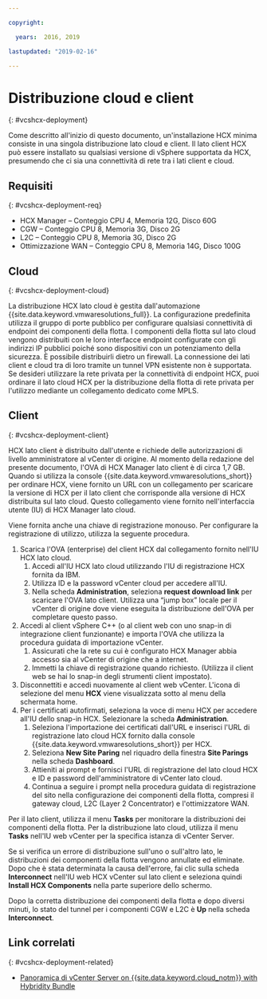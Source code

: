 ```yaml
---

copyright:

  years:  2016, 2019

lastupdated: "2019-02-16"

---
```


# Distribuzione cloud e client
{: #vcshcx-deployment}

Come descritto all'inizio di questo documento, un'installazione HCX minima consiste in una singola distribuzione lato cloud e client. Il lato client HCX
può essere installato su qualsiasi versione di vSphere supportata da HCX, presumendo che ci sia una connettività di rete tra i lati client e cloud.

## Requisiti
{: #vcshcx-deployment-req}

- HCX Manager – Conteggio CPU 4, Memoria 12G, Disco 60G
- CGW – Conteggio CPU 8, Memoria 3G, Disco 2G
- L2C – Conteggio CPU 8, Memoria 3G, Disco 2G
- Ottimizzazione WAN – Conteggio CPU 8, Memoria 14G, Disco 100G

## Cloud
{: #vcshcx-deployment-cloud}

La distribuzione HCX lato cloud è gestita dall'automazione {{site.data.keyword.vmwaresolutions_full}}. La configurazione predefinita utilizza il gruppo di porte pubblico per configurare qualsiasi connettività di endpoint dei componenti della flotta. I componenti della flotta
sul lato cloud vengono distribuiti con le loro interfacce endpoint configurate con gli indirizzi IP
pubblici poiché sono dispositivi con un potenziamento della sicurezza. È possibile distribuirli dietro un firewall. La connessione dei lati client e cloud tra di loro tramite un tunnel VPN esistente non è supportata. Se desideri utilizzare la rete privata per la connettività di endpoint HCX, puoi ordinare il lato cloud HCX per la distribuzione della flotta di rete privata per l'utilizzo mediante un collegamento dedicato come MPLS.

## Client
{: #vcshcx-deployment-client}

HCX lato client è distribuito dall'utente e richiede delle autorizzazioni di livello amministratore al vCenter di origine. Al momento della redazione del presente documento, l'OVA di HCX Manager lato client è di circa 1,7 GB. Quando si utilizza la console {{site.data.keyword.vmwaresolutions_short}} per ordinare HCX, viene fornito un URL con un collegamento per scaricare la versione di HCX per il lato client che corrisponde alla versione di HCX distribuita sul lato cloud. Questo collegamento viene fornito nell'interfaccia utente (IU) di HCX Manager lato cloud.

Viene fornita anche una chiave di registrazione monouso. Per configurare la registrazione di utilizzo, utilizza la seguente procedura.

1. Scarica l'OVA (enterprise) del client HCX dal collegamento fornito nell'IU HCX lato cloud.
    1. Accedi all'IU HCX lato cloud utilizzando l'IU di registrazione HCX fornita da IBM.
    2. Utilizza ID e la password vCenter cloud per accedere all'IU.
    3. Nella scheda **Administration**, seleziona **request download link** per scaricare l'OVA lato client. Utilizza una “jump box” locale per il vCenter di origine dove viene eseguita la distribuzione dell'OVA per completare questo passo.
2. Accedi al client vSphere C++ (o al client web con uno snap-in di integrazione client funzionante) e importa l'OVA che utilizza la procedura guidata di importazione vCenter.
    1. Assicurati che la rete su cui è configurato HCX Manager abbia accesso sia al vCenter di origine che a internet.  
    2. Immetti la chiave di registrazione quando richiesto. (Utilizza il client web se hai lo snap-in degli strumenti client impostato).  
3. Disconnettiti e accedi nuovamente al client web vCenter. L'icona di selezione del menu **HCX** viene visualizzata sotto al menu della schermata home.
4. Per i certificati autofirmati, seleziona la voce di menu HCX per accedere all'IU dello snap-in HCX. Selezionare la scheda **Administration**.
    1. Seleziona l'importazione dei certificati dall'URL e inserisci l'URL di registrazione lato cloud HCX fornito dalla console {{site.data.keyword.vmwaresolutions_short}} per HCX.
    2. Seleziona **New Site Paring** nel riquadro della finestra **Site Parings** nella scheda **Dashboard**.
    3. Attieniti ai prompt e fornisci l'URL di registrazione del lato cloud HCX e ID e password dell'amministratore di vCenter lato cloud.
    4. Continua a seguire i prompt nella procedura guidata di registrazione del sito nella configurazione dei componenti della flotta, compresi il gateway cloud, L2C (Layer 2 Concentrator) e l'ottimizzatore WAN.  

Per il lato client, utilizza il menu **Tasks** per monitorare la distribuzioni dei componenti della flotta. Per la distribuzione lato cloud, utilizza il menu **Tasks** nell'IU web vCenter per la specifica istanza di vCenter Server.

Se si verifica un errore di distribuzione sull'uno o sull'altro lato, le distribuzioni dei componenti della flotta vengono annullate ed eliminate. Dopo che è stata determinata la causa dell'errore, fai clic sulla scheda **Interconnect** nell'IU web HCX vCenter sul lato client e seleziona quindi **Install HCX Components** nella parte superiore dello schermo.

Dopo la corretta distribuzione dei componenti della flotta e dopo diversi minuti, lo stato del tunnel per i componenti CGW e L2C è **Up** nella scheda **Interconnect**.

## Link correlati
{: #vcshcx-deployment-related}

* [Panoramica di vCenter Server on {{site.data.keyword.cloud_notm}} with Hybridity Bundle
](/docs/services/vmwaresolutions/archiref/vcs/vcs-hybridity-intro.html) 
